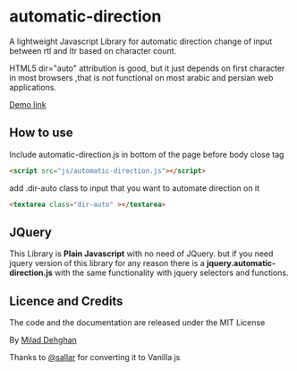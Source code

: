 # automatic-direction
A lightweight Javascript Library for automatic direction change of input between rtl and ltr based on character count.

HTML5 dir="auto" attribution is good, but it just depends on first character in most browsers ,that is not functional on most arabic and persian web applications.

[Demo link](https://miladd3.github.io/automatic-direction/)

## How to use


Include automatic-direction.js in bottom of the page before body close tag

```html
<script src="js/automatic-direction.js"></script>
```

add .dir-auto class to input that you want to automate direction on it

```html
<textarea class="dir-auto" ></textarea>
```
## JQuery
This Library is **Plain Javascript** with no need of JQuery.
but if you need jquery version of this library for any reason there is a **jquery.automatic-direction.js** with the same functionality with jquery selectors and functions.

## Licence and Credits

The code and the documentation are released under the MIT License

By [Milad Dehghan](https://github.com/miladd3)

Thanks to [@sallar](https://github.com/sallar) for converting it to Vanilla js